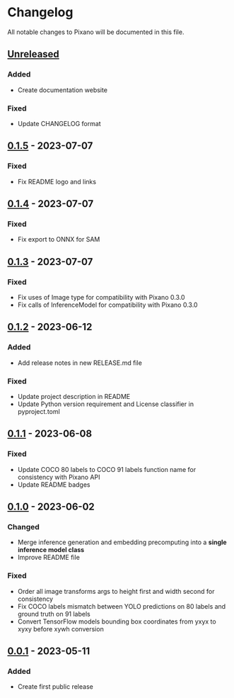 # Changelog

All notable changes to Pixano will be documented in this file.



## [Unreleased]

### Added
- Create documentation website

### Fixed
- Update CHANGELOG format



## [0.1.5] - 2023-07-07

### Fixed
- Fix README logo and links



## [0.1.4] - 2023-07-07

### Fixed
- Fix export to ONNX for SAM



## [0.1.3] - 2023-07-07

### Fixed
- Fix uses of Image type for compatibility with Pixano 0.3.0
- Fix calls of InferenceModel for compatibility with Pixano 0.3.0



## [0.1.2] - 2023-06-12

### Added
- Add release notes in new RELEASE.md file

### Fixed
- Update project description in README
- Update Python version requirement and License classifier in pyproject.toml



## [0.1.1] - 2023-06-08

### Fixed
- Update COCO 80 labels to COCO 91 labels function name for consistency with Pixano API
- Update README badges



## [0.1.0] - 2023-06-02

### Changed
- Merge inference generation and embedding precomputing into a **single inference model class**
- Improve README file

### Fixed
- Order all image transforms args to height first and width second for consistency
- Fix COCO labels mismatch between YOLO predictions on 80 labels and ground truth on 91 labels
- Convert TensorFlow models bounding box coordinates from yxyx to xyxy before xywh conversion



## [0.0.1] - 2023-05-11

### Added
- Create first public release



[Unreleased]: https://github.com/pixano/pixano-inference/compare/v0.1.5...develop
[0.1.5]: https://github.com/pixano/pixano-inference/compare/v0.1.4...v0.1.5
[0.1.4]: https://github.com/pixano/pixano-inference/compare/v0.1.3...v0.1.4
[0.1.3]: https://github.com/pixano/pixano-inference/compare/v0.1.2...v0.1.3
[0.1.2]: https://github.com/pixano/pixano-inference/compare/v0.1.1...v0.1.2
[0.1.1]: https://github.com/pixano/pixano-inference/compare/v0.1.0...v0.1.1
[0.1.0]: https://github.com/pixano/pixano-inference/compare/v0.0.1...v0.1.0
[0.0.1]: https://github.com/pixano/pixano-inference/releases/tag/v0.0.1
